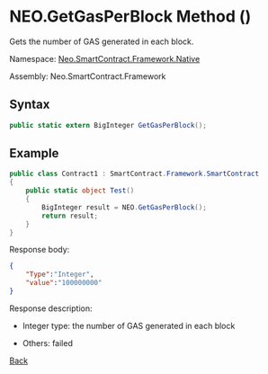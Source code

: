 # NEO.GetGasPerBlock Method ()

Gets the number of GAS generated in each block.

Namespace: [Neo.SmartContract.Framework.Native](../../native.md)

Assembly: Neo.SmartContract.Framework

## Syntax

```cs
public static extern BigInteger GetGasPerBlock();
```

## Example

```cs
public class Contract1 : SmartContract.Framework.SmartContract
{
    public static object Test()
    {
        BigInteger result = NEO.GetGasPerBlock();
        return result;
    }
}
```

Response body:

```json
{
	"Type":"Integer",
	"value":"100000000"
}
```

Response description:

- Integer type: the number of GAS generated in each block

- Others: failed

[Back](../Neo.md)